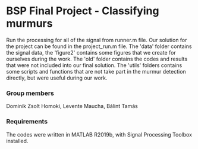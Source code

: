 # BSP Final Project - Classifying murmurs
Run the processing for all of the signal from runner.m file. Our solution for the project can be found in the project_run.m file. The 'data' folder contains the signal data, the 'figure2' contains some figures that we create for ourselves during the work. The 'old' folder contains the codes and results that were not included into our final solution. The 'utils' folders contains some scripts and functions that are not take part in the murmur detection directly, but were useful during our work.

### Group members
Dominik Zsolt Homoki, Levente Maucha, Bálint Tamás

### Requirements
The codes were written in MATLAB R2019b, with Signal Processing Toolbox installed.